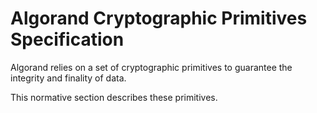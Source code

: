# Algorand Cryptographic Primitives Specification

Algorand relies on a set of cryptographic primitives to guarantee the integrity
and finality of data.

This normative section describes these primitives.
